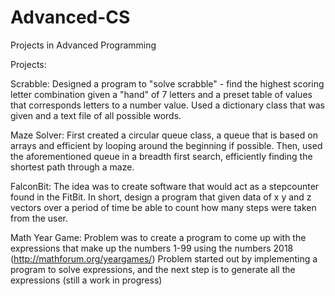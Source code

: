 # Advanced-CS
Projects in Advanced Programming

Projects:

Scrabble: Designed a program to "solve scrabble" - find the highest scoring letter combination given a "hand" of 7 letters and a preset table of values that corresponds letters to a number value. Used a dictionary class that was given and a text file of all possible words.
  
Maze Solver: First created a circular queue class, a queue that is based on arrays and efficient by looping around the beginning if possible. Then, used the aforementioned queue in a breadth first search, efficiently finding the shortest path through a maze. 

FalconBit: The idea was to create software that would act as a stepcounter found in the FitBit. In short, design a program that given data of x y and z vectors over a period of time be able to count how many steps were taken from the user.

Math Year Game: Problem was to create a program to come up with the expressions that make up the numbers 1-99 using the numbers 2018 (http://mathforum.org/yeargames/) Problem started out by implementing a program to solve expressions, and the next step is to generate all the expressions (still a work in progress)

